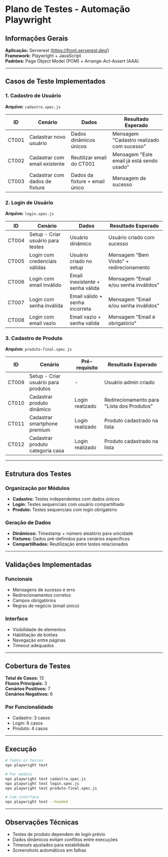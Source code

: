 # Plano de Testes - Automação Playwright

## Informações Gerais

**Aplicação:** Serverest (https://front.serverest.dev/)  
**Framework:** Playwright + JavaScript  
**Padrões:** Page Object Model (POM) + Arrange-Act-Assert (AAA)

---

## Casos de Teste Implementados

### 1. Cadastro de Usuário

**Arquivo:** `cadastro.spec.js`

| ID    | Cenário                           | Dados                          | Resultado Esperado                         |
|-------|-----------------------------------|--------------------------------|--------------------------------------------|
| CT001 | Cadastrar novo usuário            | Dados dinâmicos únicos         | Mensagem "Cadastro realizado com sucesso"  |
| CT002 | Cadastrar com email existente     | Reutilizar email do CT001      | Mensagem "Este email já está sendo usado"  |
| CT003 | Cadastrar com dados de fixture    | Dados da fixture + email único | Mensagem de sucesso                        |

### 2. Login de Usuário

**Arquivo:** `login.spec.js`

| ID    | Cenário                           | Dados                            | Resultado Esperado                    |
|-------|-----------------------------------|--------------------------------  |---------------------------------------|
| CT004 | Setup - Criar usuário para testes| Usuário dinâmico                  | Usuário criado com sucesso            |
| CT005 | Login com credenciais válidas     | Usuário criado no setup          | Mensagem "Bem Vindo" + redirecionamento |
| CT006 | Login com email inválido          | Email inexistente + senha válida | Mensagem "Email e/ou senha inválidos" |
| CT007 | Login com senha inválida          | Email válido + senha incorreta   | Mensagem "Email e/ou senha inválidos" |
| CT008 | Login com email vazio             | Email vazio + senha válida       | Mensagem "Email é obrigatório"        |

### 3. Cadastro de Produto

**Arquivo:** `produto-final.spec.js`

| ID    | Cenário                           | Pré-requisito      | Resultado Esperado                          |
|-------|-----------------------------------|--------------------|---------------------------------------------|
| CT009 | Setup - Criar usuário para produtos | -                | Usuário admin criado                        |
| CT010 | Cadastrar produto dinâmico        | Login realizado    | Redirecionamento para "Lista dos Produtos"  |
| CT011 | Cadastrar smartphone premium      | Login realizado    | Produto cadastrado na lista                 |
| CT012 | Cadastrar produto categoria casa  | Login realizado    | Produto cadastrado na lista                 |

---

## Estrutura dos Testes

### Organização por Módulos
- **Cadastro:** Testes independentes com dados únicos
- **Login:** Testes sequenciais com usuário compartilhado
- **Produto:** Testes sequenciais com login obrigatório

### Geração de Dados
- **Dinâmicos:** Timestamp + número aleatório para unicidade
- **Fixtures:** Dados pré-definidos para cenários específicos
- **Compartilhados:** Reutilização entre testes relacionados

---

## Validações Implementadas

### Funcionais
- Mensagens de sucesso e erro
- Redirecionamentos corretos
- Campos obrigatórios
- Regras de negócio (email único)

### Interface
- Visibilidade de elementos
- Habilitação de botões
- Navegação entre páginas
- Timeout adequados

---

## Cobertura de Testes

**Total de Casos:** 13  
**Fluxos Principais:** 3  
**Cenários Positivos:** 7  
**Cenários Negativos:** 6  

### Por Funcionalidade
- Cadastro: 3 casos
- Login: 6 casos  
- Produto: 4 casos

---

## Execução

```bash
# Todos os testes
npx playwright test

# Por módulo
npx playwright test cadastro.spec.js
npx playwright test login.spec.js  
npx playwright test produto-final.spec.js

# Com interface
npx playwright test --headed
```

---

## Observações Técnicas

- Testes de produto dependem de login prévio
- Dados dinâmicos evitam conflitos entre execuções
- Timeouts ajustados para estabilidade
- Screenshots automáticos em falhas

